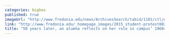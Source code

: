 ```yaml
---
categories: bigbox
published: true
imageUrl: "http://www.fredonia.edu/news/ArchivesSearch/tabid/1101/ctl/ArticleView/mid/1878/articleId/5461/50_years_later_an_alumna_reflects_on_her_role_in_campus_1960s_Civil_Rights_movement.aspx"
link: "http://www.fredonia.edu/_homepage_images/2015_student-protest802selma.jpg"
title: "50 years later, an alumna reflects on her role in campus’ 1960s Civil Rights movement"
---
```



